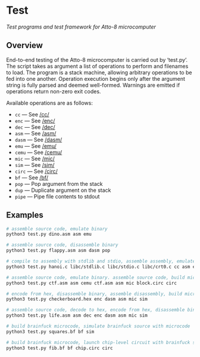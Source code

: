 # Test

_Test programs and test framework for Atto-8 microcomputer_

## Overview

End-to-end testing of the Atto-8 microcomputer is carried out by ‘test.py’. The script takes as argument a list of operations to perform and filenames to load. The program is a stack machine, allowing arbitrary operations to be fed into one another. Operation execution begins only after the argument string is fully parsed and deemed well-formed. Warnings are emitted if operations return non-zero exit codes.

Available operations are as follows:

- `cc` — See [/cc/](../cc/)
- `enc` — See [/enc/](../enc/)
- `dec` — See [/dec/](../dec/)
- `asm` — See [/asm/](../asm/)
- `dasm` — See [/dasm/](../dasm/)
- `emu` — See [/emu/](../emu/)
- `cemu` — See [/cemu/](../cemu/)
- `mic` — See [/mic/](../mic/)
- `sim` — See [/sim/](../sim/)
- `circ` — See [/circ/](../circ/)
- `bf` — See [/bf/](../bf/)
- `pop` — Pop argument from the stack
- `dup` — Duplicate argument on the stack
- `pipe` — Pipe file contents to stdout

## Examples

```sh
# assemble source code, emulate binary
python3 test.py dino.asm asm emu

# assemble source code, disassemble binary
python3 test.py flappy.asm asm dasm pop

# compile to assembly with stdlib and stdio, assemble assembly, emulate binary
python3 test.py hanoi.c libc/stdlib.c libc/stdio.c libc/crt0.c cc asm emu

# assemble source code, emulate binary. assemble source code, build microcode, launch block-level circuit with binary and microcode
python3 test.py ctf.asm asm cemu ctf.asm asm mic block.circ circ

# encode from hex, disassemble binary, assemble disassembly, build microcode, simulate resulting binary with microcode
python3 test.py checkerboard.hex enc dasm asm mic sim

# assemble source code, decode to hex, encode from hex, disassemble binary, assemble disassembly, build microcode, simulate resulting binary with microcode
python3 test.py life.asm asm dec enc dasm asm mic sim

# build brainfuck microcode, simulate brainfuck source with microcode
python3 test.py squares.bf bf sim

# build brainfuck microcode, launch chip-level circuit with brainfuck source and microcode
python3 test.py fib.bf bf chip.circ circ
```
